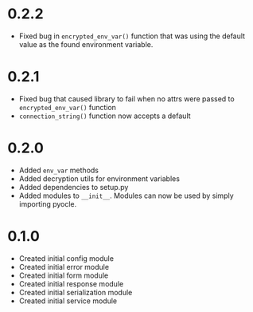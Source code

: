 # 0.2.2
- Fixed bug in `encrypted_env_var()` function that was using the default value as the found environment variable.

# 0.2.1
- Fixed bug that caused library to fail when no attrs were passed to `encrypted_env_var()` function
- `connection_string()` function now accepts a default

# 0.2.0
- Added `env_var` methods
- Added decryption utils for environment variables
- Added dependencies to setup.py
- Added modules to `__init__`. Modules can now be used by simply importing pyocle.

# 0.1.0
- Created initial config module
- Created initial error module
- Created initial form module
- Created initial response module
- Created initial serialization module
- Created initial service module

